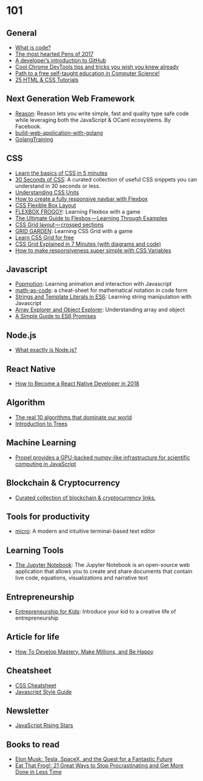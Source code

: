 # 101

## General

* [What is code?](https://www.bloomberg.com/graphics/2015-paul-ford-what-is-code/)
* [The most hearted Pens of 2017](https://codepen.io/2017/popular/pens/)
* [A developer’s introduction to GitHub](https://medium.freecodecamp.org/a-developers-introduction-to-github-1034fa55c0db)
* [Cool Chrome DevTools tips and tricks you wish you knew already](https://medium.freecodecamp.org/cool-chrome-devtools-tips-and-tricks-you-wish-you-knew-already-f54f65df88d2)
* [Path to a free self-taught education in Computer Science!](https://github.com/ossu/computer-science)
* [25 HTML & CSS Tutorials](https://codeburst.io/25-html-css-tutorials-6a864f387185)

## Next Generation Web Framework

* [Reason](https://reasonml.github.io/): Reason lets you write simple, fast and quality type safe code while leveraging both the JavaScript & OCaml ecosystems. By Facebook.
* [build-web-application-with-golang](https://github.com/astaxie/build-web-application-with-golang)
* [GolangTraining](https://github.com/GoesToEleven/GolangTraining)

## CSS

* [Learn the basics of CSS in 5 minutes](https://medium.freecodecamp.org/get-started-with-css-in-5-minutes-e0804813fc3e)
* [30 Seconds of CSS](https://atomiks.github.io/30-seconds-of-css/): A curated collection of useful CSS snippets you can understand in 30 seconds or less.
* [Understanding CSS Units](https://developer.mozilla.org/en-US/docs/Learn/CSS/Introduction_to_CSS/Values_and_units)
* [How to create a fully responsive navbar with Flexbox](https://medium.freecodecamp.org/how-to-create-a-fully-responsive-navbar-with-flexbox-a4435d175dd3)
* [CSS Flexible Box Layout](https://developer.mozilla.org/en-US/docs/Web/CSS/CSS_Flexible_Box_Layout)
* [FLEXBOX FROGGY](http://flexboxfroggy.com/): Learning Flexbox with a game
* [The Ultimate Guide to Flexbox — Learning Through Examples](https://medium.freecodecamp.org/the-ultimate-guide-to-flexbox-learning-through-examples-8c90248d4676)
* [CSS Grid layout — crossed sections](https://medium.com/deemaze-software/css-grid-layout-crossed-sections-fca9e956e725)
* [GRID GARDEN](http://cssgridgarden.com/): Learning CSS Grid with a game
* [Learn CSS Grid for free](https://scrimba.com/g/gR8PTE)
* [CSS Grid Explained in 7 Minutes (with diagrams and code)](https://www.youtube.com/watch?v=ojKbYz0iKQE)
* [How to make responsiveness super simple with CSS Variables](https://medium.freecodecamp.org/how-to-make-responsiveness-super-simple-with-css-variables-8c90ebf80d7f)

## Javascript

* [Popmotion](https://popmotion.io/): Learning animation and interaction with Javascript
* [math-as-code](https://github.com/Jam3/math-as-code): a cheat-sheet for mathematical notation in code form
* [Strings and Template Literals in ES6](http://www.zsoltnagy.eu/strings-and-template-literals-in-es6/): Learning string manipulation with Javascript
* [Array Explorer and Object Explorer](https://css-tricks.com/array-explorer-object-explorer/): Understanding array and object
* [A Simple Guide to ES6 Promises](https://codeburst.io/a-simple-guide-to-es6-promises-d71bacd2e13a)

## Node.js

* [What exactly is Node.js?](https://medium.freecodecamp.org/what-exactly-is-node-js-ae36e97449f5)

## React Native

* [How to Become a React Native Developer in 2018](https://hackernoon.com/how-to-become-a-react-native-developer-in-2018-d9bc85e1d91f)

## Algorithm

* [The real 10 algorithms that dominate our world](https://medium.com/@_marcos_otero/the-real-10-algorithms-that-dominate-our-world-e95fa9f16c04)
* [Introduction to Trees](https://www.youtube.com/watch?v=qH6yxkw0u78)

## Machine Learning

* [Propel provides a GPU-backed numpy-like infrastructure for scientific computing in JavaScript](http://propelml.org/)

## Blockchain & Cryptocurrency

* [Curated collection of blockchain & cryptocurrency links.](https://github.com/coinpride/CryptoList)

## Tools for productivity

* [micro](https://github.com/zyedidia/micro): A modern and intuitive terminal-based text editor

## Learning Tools

* [The Jupyter Notebook](http://jupyter.org/): The Jupyter Notebook is an open-source web application that allows you to create and share documents that contain live code, equations, visualizations and narrative text

## Entrepreneurship

* [Entrepreneurship for Kids](https://www.udemy.com/entrepreneurship-for-kids/): Introduce your kid to a creative life of entrepreneurship

## Article for life

* [How To Develop Mastery, Make Millions, and Be Happy](https://journal.thriveglobal.com/how-to-develop-mastery-make-millions-and-be-happy-cd9743c40d12)

## Cheatsheet

* [CSS Cheatsheet](https://adam-marsden.co.uk/css-cheat-sheet)
* [Javascript Style Guide](https://github.com/airbnb/javascript)

## Newsletter

* [JavaScript Rising Stars](https://risingstars.js.org)

## Books to read

* [Elon Musk: Tesla, SpaceX, and the Quest for a Fantastic Future](https://www.amazon.com/Elon-Musk-SpaceX-Fantastic-Future/dp/006230125X/)
* [Eat That Frog!: 21 Great Ways to Stop Procrastinating and Get More Done in Less Time](https://www.amazon.com/Eat-That-Frog-Great-Procrastinating/dp/1576754227)
